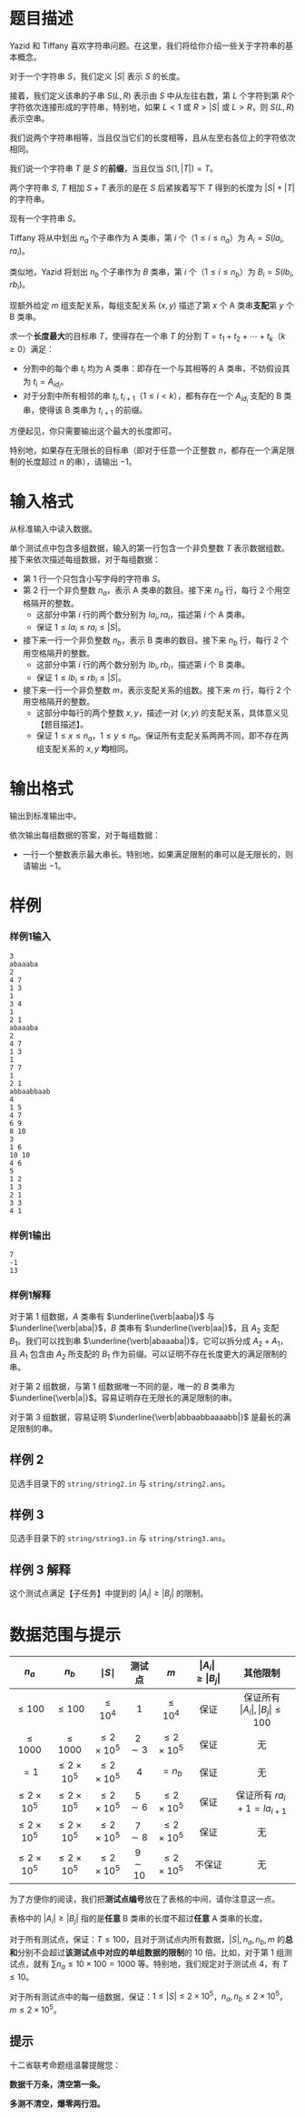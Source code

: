 
# 题目描述

Yazid 和 Tiffany 喜欢字符串问题。在这里，我们将给你介绍一些关于字符串的基本概念。  

对于一个字符串 $S$，我们定义 $|S|$ 表示 $S$ 的长度。

接着，我们定义该串的子串 $S(L, R)$ 表示由 $S$ 中从左往右数，第 $L$ 个字符到第 $R$个字符依次连接形成的字符串，特别地，如果 $L<1$ 或 $R>|S|$ 或 $L>R$，则 $S(L,R)$ 表示空串。

我们说两个字符串相等，当且仅当它们的长度相等，且从左至右各位上的字符依次相同。  

我们说一个字符串 $T$ 是 $S$ 的**前缀**，当且仅当 $S(1, |T|) = T$。  

两个字符串 $S$, $T$ 相加 $S+T$ 表示的是在 $S$ 后紧挨着写下 $T$ 得到的长度为 $|S| + |T|$ 的字符串。

现有一个字符串 $S$。 

Tiffany 将从中划出 $n_a$ 个子串作为 A 类串，第 $i$ 个（$1\le i\le n_a$）为 $A_i = S(la_i,ra_i)$。 

类似地，Yazid 将划出 $n_b$ 个子串作为 $B$ 类串，第 $i$ 个（$1\le i\le n_b$）为 $B_i = S(lb_i,rb_i)$。 

现额外给定 $m$ 组支配关系，每组支配关系 $(x,y)$ 描述了第 $x$ 个 A 类串**支配**第 $y$ 个 B 类串。 

求一个**长度最大**的目标串 $T$，使得存在一个串 $T$ 的分割 $T = t_1 +t_2 + \cdots +t_k$（$k \ge 0$）满足：  

- 分割中的每个串 $t_i$ 均为 A 类串：即存在一个与其相等的 A 类串，不妨假设其为 $t_i = A_{id_i}$。  
- 对于分割中所有相邻的串 $t_i, t_{i+1}$（$1\leq i < k$），都有存在一个 $A_{id_i}$ 支配的 B 类串，使得该 B 类串为 $t_{i+1}$ 的前缀。  

方便起见，你只需要输出这个最大的长度即可。 

特别地，如果存在无限长的目标串（即对于任意一个正整数 $n$，都存在一个满足限制的长度超过 $n$ 的串），请输出 $-1$。

# 输入格式

从标准输入中读入数据。

单个测试点中包含多组数据，输入的第一行包含一个非负整数 $T$ 表示数据组数。接下来依次描述每组数据，对于每组数据： 

- 第 $1$ 行一个只包含小写字母的字符串 $S$。
- 第 $2$ 行一个非负整数 $n_a$，表示 A 类串的数目。接下来 $n_a$ 行，每行 $2$ 个用空格隔开的整数。
  - 这部分中第 $i$ 行的两个数分别为 $la_i,ra_i$，描述第 $i$ 个 A 类串。
  - 保证 $1\le la_i\le ra_i\le |S|$。
- 接下来一行一个非负整数 $n_b$，表示 B 类串的数目。接下来 $n_b$ 行，每行 $2$ 个用空格隔开的整数。
  - 这部分中第 $i$ 行的两个数分别为 $lb_i,rb_i$，描述第 $i$ 个 B 类串。
  - 保证 $1\le lb_i\le rb_i\le|S|$。
- 接下来一行一个非负整数 $m$，表示支配关系的组数。接下来 $m$ 行，每行 $2$ 个用空格隔开的整数。
   - 这部分中每行的两个整数 $x,y$，描述一对 $(x,y)$ 的支配关系，具体意义见【题目描述】。
   - 保证 $1\le x\le n_a$，$1\le y\le n_b$。保证所有支配关系两两不同，即不存在两组支配关系的 $x,y$ **均**相同。

# 输出格式

输出到标准输出中。

依次输出每组数据的答案，对于每组数据：
- 一行一个整数表示最大串长。特别地，如果满足限制的串可以是无限长的，则请输出 $-1$。

# 样例

### 样例$1$输入

```plain
3
abaaaba
2
4 7
1 3
1
3 4
1
2 1
abaaaba
2
4 7
1 3
1
7 7
1
2 1
abbaabbaab
4
1 5
4 7
6 9
8 10
3
1 6
10 10
4 6
5
1 2
1 3
2 1
3 3
4 1
```

### 样例$1$输出

```plain
7
-1
13
```

### 样例$1$解释  

对于第 $1$ 组数据，$A$ 类串有 $\underline{\verb|aaba|}$ 与 $\underline{\verb|aba|}$，$B$ 类串有 $\underline{\verb|aa|}$，且 $A_2$ 支配 $B_1$。我们可以找到串 $\underline{\verb|abaaaba|}$，它可以拆分成 $A_2+A_1$，且 $A_1$ 包含由 $A_2$ 所支配的 $B_1$ 作为前缀。可以证明不存在长度更大的满足限制的串。

对于第 $2$ 组数据，与第 $1$ 组数据唯一不同的是，唯一的 $B$ 类串为 $\underline{\verb|a|}$。容易证明存在无限长的满足限制的串。  

对于第 $3$ 组数据，容易证明 $\underline{\verb|abbaabbaaaabb|}$ 是最长的满足限制的串。

## 样例 2

见选手目录下的 `string/string2.in` 与 `string/string2.ans`。

## 样例 3

见选手目录下的 `string/string3.in` 与 `string/string3.ans`。

## 样例 3 解释

这个测试点满足【子任务】中提到的 $\left|A_i\right|\ge \left|B_j\right|$ 的限制。

# 数据范围与提示

|$n_a$|$n_b$|$\mid S\mid$|测试点|$m$|$\left\vert A_i\right\vert\ge\left\vert B_j\right\vert$|其他限制|
|:-:|:-:|:-:|:-:|:-:|:-:|:-:|
|$\le 100$|$\le 100$|$\le 10^4$|$1$|$\le 10^4$|保证|保证所有 $\left\vert A_i\right\vert,\left\vert B_j\right\vert\le 100$|
|$\le 1000$|$\le 1000$|$\le 2\times 10^5$|$2\sim 3$|$\le 2\times 10^5$|保证|无|
|$=1$|$\le 2\times 10^5$|$\le 2\times 10^5$|$4$|$=n_b$|保证|无|
|$\le 2\times 10^5$|$\le 2\times 10^5$|$\le 2\times 10^5$|$5\sim 6$|$\le 2\times 10^5$|保证|保证所有 $ra_i+1=la_{i+1}$|
|$\le 2\times 10^5$|$\le 2\times 10^5$|$\le 2\times 10^5$|$7\sim 8$|$\le 2\times 10^5$|保证|无|
|$\le 2\times 10^5$|$\le 2\times 10^5$|$\le 2\times 10^5$|$9\sim 10$|$\le 2\times 10^5$|不保证|无|

为了方便你的阅读，我们把**测试点编号**放在了表格的中间，请你注意这一点。

表格中的 $\left|A_i\right|\ge \left|B_j\right|$ 指的是**任意** B 类串的长度不超过**任意** A 类串的长度。

对于所有测试点，保证：$T\le 100$，且对于测试点内所有数据，$|S|,n_a,n_b,m$ 的**总和**分别不会超过**该测试点中对应的单组数据的限制**的 $10$ 倍。比如，对于第 $1$ 组测试点，就有 $\sum n_a\le 10\times 100=1000$ 等。特别地，我们规定对于测试点 $4$，有 $T\le 10$。

对于所有测试点中的每一组数据，保证：$1\le |S|\le 2\times 10^5$，$n_a,n_b\le 2\times 10^5$，$m\le 2\times 10^5$。

## 提示

十二省联考命题组温馨提醒您：

**数据千万条，清空第一条。**

**多测不清空，爆零两行泪。**

